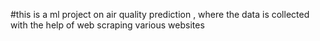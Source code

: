 #this is a ml project on air quality prediction , where the data is collected with the help of web scraping various websites 
